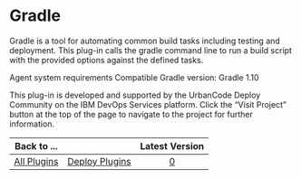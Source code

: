 
# Gradle

Gradle is a tool for automating common build tasks including testing and deployment. This plug-in calls the gradle command line to run a build script with the provided options against the defined tasks.

Agent system requirements Compatible Gradle version: Gradle 1.10

This plug-in is developed and supported by the UrbanCode Deploy Community on the IBM DevOps Services platform. Click the “Visit Project” button at the top of the page to navigate to the project for further information.

|Back to ...||Latest Version|
| :---: | :---: | :---: |
|[All Plugins](../../index.md)|[Deploy Plugins](../README.md)|[0]()|
